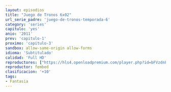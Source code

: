 ```yaml
---
layout: episodios
title: "Juego de Tronos 6x02"
url_serie_padre: 'juego-de-tronos-temporada-6'
category: 'series'
capitulo: 'yes'
anio: '2011'
prev: 'capitulo-1'
proximo: 'capitulo-3'
sandbox: allow-same-origin allow-forms
idioma: 'Subtitulado'
calidad: 'Full HD'
reproductores: ["https://hls4.openloadpremium.com/player.php?id=bFVzdnFtbTRVZFI2TjFYc0dKMkJ6dEpENWpORnpxWmljcDlyOTBkaTF0UVZ2bDR0UFJDK1o1TTQ1NDNCNGFmKy9iNWNxOE5FNlVKenMzNFJiZHFMMVE9PQ&sub=https://sub.cuevana2.io/vtt-sub/sub7/Game.Of.Thrones.S06E02.vtt"]
reproductor: fembed
clasificacion: '+10'
tags:
- Fantasia
---
```











